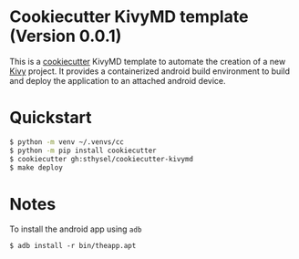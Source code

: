 # Cookiecutter KivyMD template (Version 0.0.1)

This is a [cookiecutter](https://github.com/cookiecutter/cookiecutter) KivyMD
template to automate the creation of a new [Kivy](https://kivy.org) project. It
provides a containerized android build environment to build and deploy the
application to an attached android device.


# Quickstart

```bash
$ python -m venv ~/.venvs/cc
$ python -m pip install cookiecutter
$ cookiecutter gh:sthysel/cookiecutter-kivymd
$ make deploy
```

# Notes

To install the android app using `adb` 

```
$ adb install -r bin/theapp.apt
```
